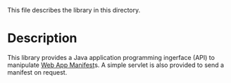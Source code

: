 This file describes the library in this directory.

# Description

This library provides a Java application programming ingerface (API) to
manipulate [Web App Manifest][]s.
A simple servlet is also provided to send a manifest on request.

[Web App Manifest]: https://www.w3.org/TR/appmanifest/
